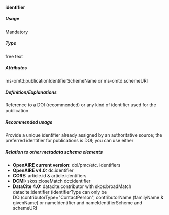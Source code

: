 #### identifier
##### Usage
Mandatory
##### Type
free text
##### Attributes
ms-omtd:publicationIdentifierSchemeName or ms-omtd:schemeURI
##### Definition/Explanations
Reference to a DOI (recommended) or any kind of identifier used for the publication
##### Recommended usage
Provide a unique identifier already assigned by an authoritative source; the preferred identifier for publications is DOI; you can use either
##### Relation to other metadata schema elements
* **OpenAIRE current version:** doi/pmc/etc. identifiers
* **OpenAIRE v4.0:** dc:identifier
* **CORE:** article.id & article.identifiers
* **DCMI:** skos:closeMatch dct:identifier
* **DataCite 4.0:** datacite:contributor with skos:broadMatch datacite:identifier (identifierType can only be DOI)contributorType="ContactPerson", contributorName (familyName & givenName) or nameIdentifier and nameIdentifierScheme and schemeURI
